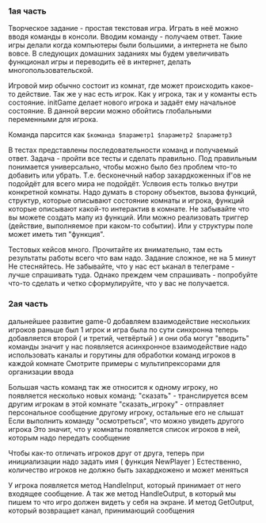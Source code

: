 ### 1ая часть

Творческое задание - простая текстовая игра.
Играть в неё можно вводя команды в консоли.
Вводим команду - получаем ответ.
Такие игры делали когда компьютеры были большими, а интернета не было вовсе.
В следующих домашних заданиях мы будем увеличивать функционал игры и переводить её в интернет, делать многопользовательской.

Игровой мир обычно состоит из комнат, где может происходить какое-то действие.
Так же у нас есть игрок.
Как у игрока, так и у команты есть состояние.
initGame делает нового игрока и задаёт ему начальное состояние.
В данной версии можно обойтись глобальными переменными для игрока.

Команда парсится как
`$команда $параметр1 $параметр2 $параметр3`

В тестах представлены последовательности команд и получаемый ответ.
Задача - пройти все тесты и сделать правильно.
Под правильным понимается универсально, чтобы можно было без проблем что-то добавить или убрать.
Т.е. бесконечный набор захардкоженных if'ов не подойдёт для всего мира не подойдёт.
Услвоия есть толкьо внутри конкретной комнаты.
Надо думать в сторону объектов, вызова функций, структур, которые описывают состояние комнаты и игрока, функций которые описывают какой-то интерактив в комнате. Не забывайте что вы можете создать мапу из функций. Или можно реализовать триггер (действие, выполняемое при каком-то событии). Или у структуры поле может иметь тип "функция".

Тестовых кейсов много. Прочитайте их внимательно, там есть результаты работы всего что вам надо.
Задание сложное, не на 5 минут
Не стесняйтесь. Не забывайте, что у нас ест ьканал в телеграме - лучше спрашивать туда.
Однако преждем чем спрашивать - попробуйте что-то сделать и четко сформулируйте, что у вас не получается.

### 2ая часть

дальнейшее развитие game-0
добавляем взаимодействие нескольких игроков
раньше был 1 игрок и игра была по сути синхронна
теперь добавляется второй ( и третий, четвёртый ) и они оба могут "вводить" команды
значит у нас появляется асинхронное взаимодействие
надо использовать каналы и горутины для обработки команд игроков в каждой комнате
Смотрите примеры с мультипрексорами для организации ввода

Большая часть команд так же относится к одному игроку, но появляется несколько новых команд:
"сказать" - транслируется всем другим игрокам в этой комнате
"сказать_игроку" - отправляет персональное сообщение другому игроку, остальные его не слышат
Если выполнить команду "осмотреться", что можно увидеть другого игрока
Это значит, что у комнаты появляется список игроков в ней, которым надо передать сообщение

Чтобы как-то отличать игроков друг от друга, теперь при инициализации надо задать имя ( функция NewPlayer )
Естественно, количество игроков не должно быть захардкожено и может меняться

У игрока появляется метод HandleInput, который принимает от него входящее сообщение.
А так же метод HandleOutput, в который мы пишем то что игро должен видеть у себя на экране.
И метод GetOutput, который возвращает канал, принимающий сообщения


